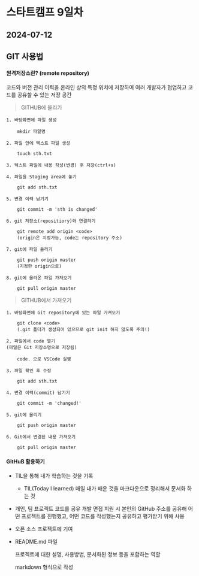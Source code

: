 # 스타트캠프 9일차
## 2024-07-12
## GIT 사용법

#### 원격저장소란? (remote repository)
 코드와 버전 관리 이력을 온라인 상의 특정 위치에 저장하여 여러 개발자가 협업하고 코드를 공유할 수 있는 저장 공간


> GITHUB에 올리기

    1. 바탕화면에 파일 생성

        mkdir 파일명
    
    2. 파일 안에 텍스트 파일 생성
    
        touch sth.txt
    
    3. 텍스트 파일에 내용 작성(변경) 후 저장(ctrl+s)

    4. 파일을 Staging area에 놓기

        git add sth.txt
    
    5. 변경 이력 남기기

        git commit -m 'sth is changed'

    6. git 저장소(repositiory)와 연결하기

        git remote add origin <code>
        (origin은 지정가능, code는 repository 주소)

    7. git에 파일 올리기

        git push origin master
        (지정한 origin으로)

    8. git에 올라온 파일 가져오기

        git pull origin master 


> GITHUB에서 가져오기

    1. 바탕화면에 Git repository에 있는 파일 가져오기

        git clone <code>
        (.git 폴더가 생성되어 있으므로 git init 하지 않도록 주의!) 

    2. 파일에서 code 열기
    (파일은 Git 저장소명으로 저장됨)

        code. 으로 VSCode 실행
    
    3. 파일 확인 후 수정

        git add sth.txt         

    4. 변경 이력(commit) 남기기

        git commit -m 'changed!'

    5. git에 올리기
        
        git push origin master

    6. Git에서 변경된 내용 가져오기

        git pull origin master


> 







#### GitHuB 활용하기
- TIL을 통해 내가 학습하는 것을 기록
    - TIL(Today I learned)
        매일 내가 배운 것을 마크다운으로 정리해서 문서화 하는 것

- 개인, 팀 프로젝트 코드를 공유
    개발 면접 지원 시 본인의 GitHub 주소를 공유해 어떤 프로젝트를 진행했고,
    어떤 코드를 작성했는지 공유하고 평가받기 위해 사용

- 오픈 소스 프로젝트에 기여

- README.md 파일
    
    프로젝트에 대한 설명, 사용방법, 문서화된 정보 등을 포함하는 역할

    markdown 형식으로 작성